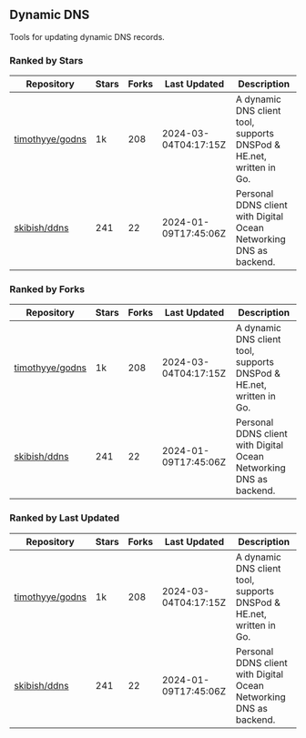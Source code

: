 ## Dynamic DNS

Tools for updating dynamic DNS records.

### Ranked by Stars

| Repository | Stars | Forks | Last Updated | Description | 
|------------|-------|-------|--------------|-------------|
| [timothyye/godns](https://github.com/timothyye/godns) | 1k | 208 | 2024-03-04T04:17:15Z |  A dynamic DNS client tool, supports DNSPod & HE.net, written in Go. |
| [skibish/ddns](https://github.com/skibish/ddns) | 241 | 22 | 2024-01-09T17:45:06Z |  Personal DDNS client with Digital Ocean Networking DNS as backend. |

### Ranked by Forks

| Repository | Stars | Forks | Last Updated | Description | 
|------------|-------|-------|--------------|-------------|
| [timothyye/godns](https://github.com/timothyye/godns) | 1k | 208 | 2024-03-04T04:17:15Z |  A dynamic DNS client tool, supports DNSPod & HE.net, written in Go. |
| [skibish/ddns](https://github.com/skibish/ddns) | 241 | 22 | 2024-01-09T17:45:06Z |  Personal DDNS client with Digital Ocean Networking DNS as backend. |

### Ranked by Last Updated

| Repository | Stars | Forks | Last Updated | Description | 
|------------|-------|-------|--------------|-------------|
| [timothyye/godns](https://github.com/timothyye/godns) | 1k | 208 | 2024-03-04T04:17:15Z |  A dynamic DNS client tool, supports DNSPod & HE.net, written in Go. |
| [skibish/ddns](https://github.com/skibish/ddns) | 241 | 22 | 2024-01-09T17:45:06Z |  Personal DDNS client with Digital Ocean Networking DNS as backend. |

